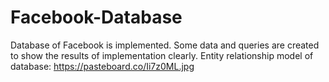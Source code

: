 # Facebook-Database
Database of Facebook is implemented.
Some data and queries are created to show the results of implementation clearly.
Entity relationship model of database: https://pasteboard.co/Ii7z0ML.jpg

